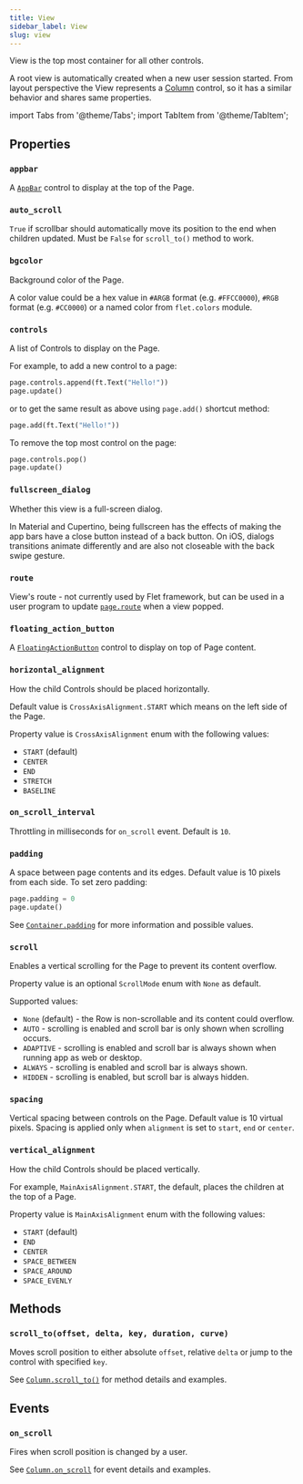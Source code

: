 ```yaml
---
title: View
sidebar_label: View
slug: view
---
```


View is the top most container for all other controls.

A root view is automatically created when a new user session started. From layout perspective the View represents a [Column](column) control, so it has a similar behavior and shares same properties.

import Tabs from '@theme/Tabs';
import TabItem from '@theme/TabItem';

## Properties

### `appbar`

A [`AppBar`](/docs/controls/appbar) control to display at the top of the Page.

### `auto_scroll`

`True` if scrollbar should automatically move its position to the end when children updated. Must be `False` for `scroll_to()` method to work.

### `bgcolor`

Background color of the Page.

A color value could be a hex value in `#ARGB` format (e.g. `#FFCC0000`), `#RGB` format (e.g. `#CC0000`) or a named color from `flet.colors` module.

### `controls`

A list of Controls to display on the Page.

For example, to add a new control to a page:

<Tabs groupId="language">
  <TabItem value="python" label="Python" default>

```python
page.controls.append(ft.Text("Hello!"))
page.update()
```

  </TabItem>
</Tabs>

or to get the same result as above using `page.add()` shortcut method:

<Tabs groupId="language">
  <TabItem value="python" label="Python" default>

```python
page.add(ft.Text("Hello!"))
```

  </TabItem>
</Tabs>

To remove the top most control on the page:

<Tabs groupId="language">
  <TabItem value="python" label="Python" default>

```python
page.controls.pop()
page.update()
```

  </TabItem>
</Tabs>

### `fullscreen_dialog`

Whether this view is a full-screen dialog.

In Material and Cupertino, being fullscreen has the effects of making the app bars have a close button instead of a back button. On iOS, dialogs transitions animate differently and are also not closeable with the back swipe gesture.

### `route`

View's route - not currently used by Flet framework, but can be used in a user program to update [`page.route`](/docs/controls/page#route) when a view popped.

### `floating_action_button`

A [`FloatingActionButton`](/docs/controls/floatingactionbutton) control to display on top of Page content.

### `horizontal_alignment`

How the child Controls should be placed horizontally.

Default value is `CrossAxisAlignment.START` which means on the left side of the Page.

Property value is `CrossAxisAlignment` enum with the following values:

* `START` (default)
* `CENTER`
* `END`
* `STRETCH`
* `BASELINE`

### `on_scroll_interval`

Throttling in milliseconds for `on_scroll` event. Default is `10`.

### `padding`

A space between page contents and its edges. Default value is 10 pixels from each side. To set zero padding:

<Tabs groupId="language">
  <TabItem value="python" label="Python" default>

```python
page.padding = 0
page.update()
```

  </TabItem>
</Tabs>

See [`Container.padding`](container#padding) for more information and possible values.

### `scroll`

Enables a vertical scrolling for the Page to prevent its content overflow.

Property value is an optional `ScrollMode` enum with `None` as default.

Supported values:

* `None` (default) - the Row is non-scrollable and its content could overflow.
* `AUTO` - scrolling is enabled and scroll bar is only shown when scrolling occurs.
* `ADAPTIVE` - scrolling is enabled and scroll bar is always shown when running app as web or desktop.
* `ALWAYS` - scrolling is enabled and scroll bar is always shown.
* `HIDDEN` - scrolling is enabled, but scroll bar is always hidden.

### `spacing`

Vertical spacing between controls on the Page. Default value is 10 virtual pixels. Spacing is applied only when `alignment` is set to `start`, `end` or `center`.

### `vertical_alignment`

How the child Controls should be placed vertically.

For example, `MainAxisAlignment.START`, the default, places the children at the top of a Page.

Property value is `MainAxisAlignment` enum with the following values:

* `START` (default)
* `END`
* `CENTER`
* `SPACE_BETWEEN`
* `SPACE_AROUND`
* `SPACE_EVENLY`

## Methods

### `scroll_to(offset, delta, key, duration, curve)`

Moves scroll position to either absolute `offset`, relative `delta` or jump to the control with specified `key`.

See [`Column.scroll_to()`](column#scroll_tooffset-delta-key-duration-curve) for method details and examples.

## Events

### `on_scroll`

Fires when scroll position is changed by a user.

See [`Column.on_scroll`](column#on_scroll) for event details and examples.